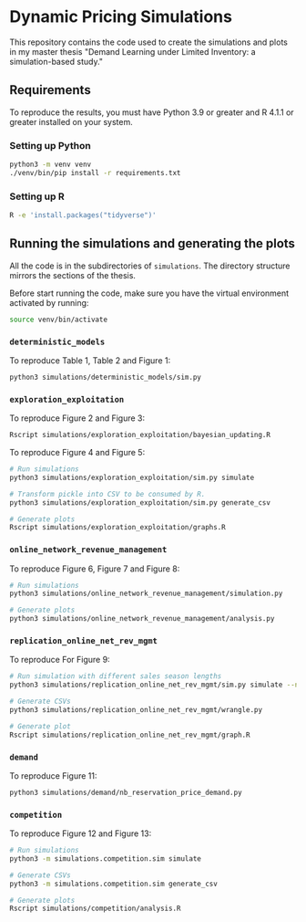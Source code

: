 # Dynamic Pricing Simulations

This repository contains the code used to create the simulations and plots in
my master thesis "Demand Learning under Limited Inventory: a simulation-based
study."

## Requirements

To reproduce the results, you must have Python 3.9 or greater and R 4.1.1 or greater installed on your system.

### Setting up Python

```bash
python3 -m venv venv
./venv/bin/pip install -r requirements.txt
```

### Setting up R

```bash
R -e 'install.packages("tidyverse")'
```

## Running the simulations and generating the plots

All the code is in the subdirectories of `simulations`. The directory structure mirrors the sections of the thesis.

Before start running the code, make sure you have the virtual environment activated by running:

```bash
source venv/bin/activate
```

### `deterministic_models`

To reproduce Table 1, Table 2 and Figure 1:

```bash
python3 simulations/deterministic_models/sim.py
```

### `exploration_exploitation`

To reproduce Figure 2 and Figure 3:

```bash
Rscript simulations/exploration_exploitation/bayesian_updating.R
```

To reproduce Figure 4 and Figure 5:

```bash
# Run simulations
python3 simulations/exploration_exploitation/sim.py simulate

# Transform pickle into CSV to be consumed by R.
python3 simulations/exploration_exploitation/sim.py generate_csv

# Generate plots
Rscript simulations/exploration_exploitation/graphs.R
```

### `online_network_revenue_management`

To reproduce Figure 6, Figure 7 and Figure 8:

```bash
# Run simulations
python3 simulations/online_network_revenue_management/simulation.py

# Generate plots
python3 simulations/online_network_revenue_management/analysis.py
```

### `replication_online_net_rev_mgmt`

To reproduce For Figure 9:

```bash
# Run simulation with different sales season lengths
python3 simulations/replication_online_net_rev_mgmt/sim.py simulate --n-periods 100,500,1000

# Generate CSVs
python3 simulations/replication_online_net_rev_mgmt/wrangle.py

# Generate plot
Rscript simulations/replication_online_net_rev_mgmt/graph.R
```

### `demand`

To reproduce Figure 11:

```bash
python3 simulations/demand/nb_reservation_price_demand.py
```

### `competition`

To reproduce Figure 12 and Figure 13:

```bash
# Run simulations
python3 -m simulations.competition.sim simulate

# Generate CSVs
python3 -m simulations.competition.sim generate_csv

# Generate plots
Rscript simulations/competition/analysis.R
```
